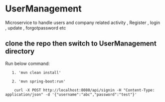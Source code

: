 # UserManagement
Microservice to handle users and company related activity , Register , login , update , forgotpassword etc
## clone the repo then switch to UserManagement directory
  Run  below command:
  
       1. 'mvn clean install'
  
       2. 'mvn spring-boot:run'
       
        curl -X POST http://localhost:8080/api/signin -H "Content-Type: application/json" -d '{"username":"abc","password":"test"}'
  
